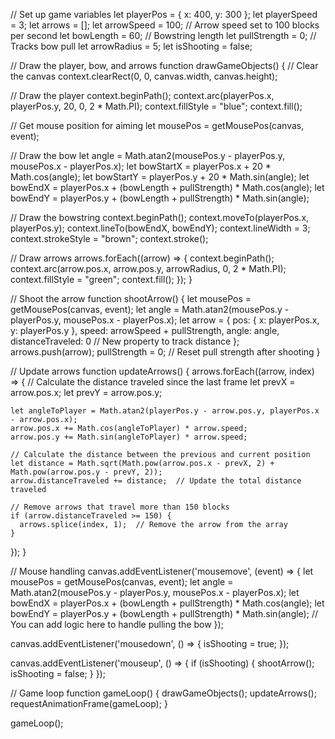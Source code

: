 // Set up game variables
let playerPos = { x: 400, y: 300 };
let playerSpeed = 3;
let arrows = [];
let arrowSpeed = 100;  // Arrow speed set to 100 blocks per second
let bowLength = 60;  // Bowstring length
let pullStrength = 0;  // Tracks bow pull
let arrowRadius = 5;
let isShooting = false;

// Draw the player, bow, and arrows
function drawGameObjects() {
  // Clear the canvas
  context.clearRect(0, 0, canvas.width, canvas.height);

  // Draw the player
  context.beginPath();
  context.arc(playerPos.x, playerPos.y, 20, 0, 2 * Math.PI);
  context.fillStyle = "blue";
  context.fill();

  // Get mouse position for aiming
  let mousePos = getMousePos(canvas, event);

  // Draw the bow
  let angle = Math.atan2(mousePos.y - playerPos.y, mousePos.x - playerPos.x);
  let bowStartX = playerPos.x + 20 * Math.cos(angle);
  let bowStartY = playerPos.y + 20 * Math.sin(angle);
  let bowEndX = playerPos.x + (bowLength + pullStrength) * Math.cos(angle);
  let bowEndY = playerPos.y + (bowLength + pullStrength) * Math.sin(angle);

  // Draw the bowstring
  context.beginPath();
  context.moveTo(playerPos.x, playerPos.y);
  context.lineTo(bowEndX, bowEndY);
  context.lineWidth = 3;
  context.strokeStyle = "brown";
  context.stroke();

  // Draw arrows
  arrows.forEach((arrow) => {
    context.beginPath();
    context.arc(arrow.pos.x, arrow.pos.y, arrowRadius, 0, 2 * Math.PI);
    context.fillStyle = "green";
    context.fill();
  });
}

// Shoot the arrow
function shootArrow() {
  let mousePos = getMousePos(canvas, event);
  let angle = Math.atan2(mousePos.y - playerPos.y, mousePos.x - playerPos.x);
  let arrow = {
    pos: { x: playerPos.x, y: playerPos.y },
    speed: arrowSpeed + pullStrength,
    angle: angle,
    distanceTraveled: 0  // New property to track distance
  };
  arrows.push(arrow);
  pullStrength = 0; // Reset pull strength after shooting
}

// Update arrows
function updateArrows() {
  arrows.forEach((arrow, index) => {
    // Calculate the distance traveled since the last frame
    let prevX = arrow.pos.x;
    let prevY = arrow.pos.y;

    let angleToPlayer = Math.atan2(playerPos.y - arrow.pos.y, playerPos.x - arrow.pos.x);
    arrow.pos.x += Math.cos(angleToPlayer) * arrow.speed;
    arrow.pos.y += Math.sin(angleToPlayer) * arrow.speed;

    // Calculate the distance between the previous and current position
    let distance = Math.sqrt(Math.pow(arrow.pos.x - prevX, 2) + Math.pow(arrow.pos.y - prevY, 2));
    arrow.distanceTraveled += distance;  // Update the total distance traveled

    // Remove arrows that travel more than 150 blocks
    if (arrow.distanceTraveled >= 150) {
      arrows.splice(index, 1);  // Remove the arrow from the array
    }
  });
}

// Mouse handling
canvas.addEventListener('mousemove', (event) => {
  let mousePos = getMousePos(canvas, event);
  let angle = Math.atan2(mousePos.y - playerPos.y, mousePos.x - playerPos.x);
  let bowEndX = playerPos.x + (bowLength + pullStrength) * Math.cos(angle);
  let bowEndY = playerPos.y + (bowLength + pullStrength) * Math.sin(angle);
  // You can add logic here to handle pulling the bow
});

canvas.addEventListener('mousedown', () => {
  isShooting = true;
});

canvas.addEventListener('mouseup', () => {
  if (isShooting) {
    shootArrow();
    isShooting = false;
  }
});

// Game loop
function gameLoop() {
  drawGameObjects();
  updateArrows();
  requestAnimationFrame(gameLoop);
}

gameLoop();
